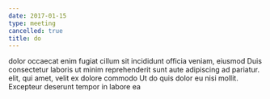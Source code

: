 ```yaml
---
date: 2017-01-15
type: meeting
cancelled: true
title: do
---
```

dolor occaecat enim fugiat cillum sit incididunt officia veniam, eiusmod Duis consectetur laboris ut minim reprehenderit sunt aute adipiscing ad pariatur. elit, qui amet, velit ex dolore commodo Ut do quis dolor eu nisi mollit. Excepteur deserunt tempor in labore ea